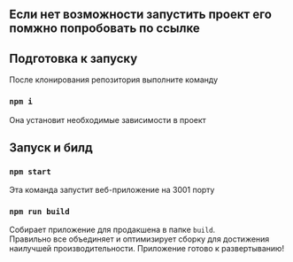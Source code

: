 ## Если нет возможности запустить проект его помжно попробовать по ссылке



## Подготовка к запуску

После клонирования репозитория выполните команду

### `npm i`

Она установит необходимые зависимости в проект

## Запуск и билд

### `npm start`

Эта команда запустит веб-приложение на 3001 порту

### `npm run build`

Собирает приложение для продакшена в папке `build`.\
Правильно все объединяет и оптимизирует сборку для достижения наилучшей производительности.
Приложение готово к развертыванию!

